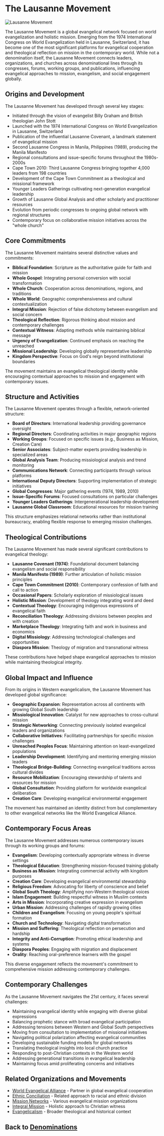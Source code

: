 # The Lausanne Movement

![Lausanne Movement](../../images/lausanne_movement.jpg)

The Lausanne Movement is a global evangelical network focused on world evangelization and holistic mission. Emerging from the 1974 International Congress on World Evangelization held in Lausanne, Switzerland, it has become one of the most significant platforms for evangelical cooperation and theological reflection on mission in the contemporary world. While not a denomination itself, the Lausanne Movement connects leaders, organizations, and churches across denominational lines through its congresses, forums, working groups, and publications, influencing evangelical approaches to mission, evangelism, and social engagement globally.

## Origins and Development

The Lausanne Movement has developed through several key stages:

- Initiated through the vision of evangelist Billy Graham and British theologian John Stott
- Launched with the 1974 International Congress on World Evangelization in Lausanne, Switzerland
- Publication of the influential Lausanne Covenant, a landmark statement of evangelical mission
- Second Lausanne Congress in Manila, Philippines (1989), producing the Manila Manifesto
- Regional consultations and issue-specific forums throughout the 1980s-2000s
- Cape Town 2010: Third Lausanne Congress bringing together 4,000 leaders from 198 countries
- Development of the Cape Town Commitment as a theological and missional framework
- Younger Leaders Gatherings cultivating next-generation evangelical leadership
- Growth of Lausanne Global Analysis and other scholarly and practitioner resources
- Evolution from periodic congresses to ongoing global network with regional structures
- Contemporary focus on collaborative mission initiatives across the "whole church"

## Core Commitments

The Lausanne Movement maintains several distinctive values and commitments:

- **Biblical Foundation**: Scripture as the authoritative guide for faith and mission
- **Whole Gospel**: Integrating personal conversion with social transformation
- **Whole Church**: Cooperation across denominations, regions, and traditions
- **Whole World**: Geographic comprehensiveness and cultural contextualization
- **Integral Mission**: Rejection of false dichotomy between evangelism and social concern
- **Theological Reflection**: Rigorous thinking about mission and contemporary challenges
- **Contextual Witness**: Adapting methods while maintaining biblical message
- **Urgency of Evangelization**: Continued emphasis on reaching the unreached
- **Missional Leadership**: Developing globally representative leadership
- **Kingdom Perspective**: Focus on God's reign beyond institutional boundaries

The movement maintains an evangelical theological identity while encouraging contextual approaches to mission and engagement with contemporary issues.

## Structure and Activities

The Lausanne Movement operates through a flexible, network-oriented structure:

- **Board of Directors**: International leadership providing governance oversight
- **Regional Directors**: Coordinating activities in major geographic regions
- **Working Groups**: Focused on specific issues (e.g., Business as Mission, Creation Care)
- **Senior Associates**: Subject-matter experts providing leadership in specialized areas
- **Global Analysis Team**: Producing missiological analysis and trend monitoring
- **Communications Network**: Connecting participants through various platforms
- **International Deputy Directors**: Supporting implementation of strategic initiatives
- **Global Congresses**: Major gathering events (1974, 1989, 2010)
- **Issue-Specific Forums**: Focused consultations on particular challenges
- **Younger Leaders Gatherings**: Intergenerational leadership development
- **Lausanne Global Classroom**: Educational resources for mission training

This structure emphasizes relational networks rather than institutional bureaucracy, enabling flexible response to emerging mission challenges.

## Theological Contributions

The Lausanne Movement has made several significant contributions to evangelical theology:

- **Lausanne Covenant (1974)**: Foundational document balancing evangelism and social responsibility
- **Manila Manifesto (1989)**: Further articulation of holistic mission principles
- **Cape Town Commitment (2010)**: Contemporary confession of faith and call to action
- **Occasional Papers**: Scholarly exploration of missiological issues
- **Holistic Mission**: Development of theology integrating word and deed
- **Contextual Theology**: Encouraging indigenous expressions of evangelical faith
- **Reconciliation Theology**: Addressing divisions between peoples and with creation
- **Marketplace Theology**: Integrating faith and work in business and economics
- **Digital Missiology**: Addressing technological challenges and opportunities
- **Diaspora Mission**: Theology of migration and transnational witness

These contributions have helped shape evangelical approaches to mission while maintaining theological integrity.

## Global Impact and Influence

From its origins in Western evangelicalism, the Lausanne Movement has developed global significance:

- **Geographic Expansion**: Representation across all continents with growing Global South leadership
- **Missiological Innovation**: Catalyst for new approaches to cross-cultural mission
- **Strategic Networking**: Connecting previously isolated evangelical leaders and organizations
- **Collaborative Initiatives**: Facilitating partnerships for specific mission challenges
- **Unreached Peoples Focus**: Maintaining attention on least-evangelized populations
- **Leadership Development**: Identifying and mentoring emerging mission leaders
- **Theological Bridge-Building**: Connecting evangelical traditions across cultural divides
- **Resource Mobilization**: Encouraging stewardship of talents and resources for mission
- **Global Consultation**: Providing platform for worldwide evangelical deliberation
- **Creation Care**: Developing evangelical environmental engagement

The movement has maintained an identity distinct from but complementary to other evangelical networks like the World Evangelical Alliance.

## Contemporary Focus Areas

The Lausanne Movement addresses numerous contemporary issues through its working groups and forums:

- **Evangelism**: Developing contextually appropriate witness in diverse settings
- **Theological Education**: Strengthening mission-focused training globally
- **Business as Mission**: Integrating commercial activity with kingdom purposes
- **Creation Care**: Developing evangelical environmental stewardship
- **Religious Freedom**: Advocating for liberty of conscience and belief
- **Global South Theology**: Amplifying non-Western theological voices
- **Islam Engagement**: Building respectful witness in Muslim contexts
- **Arts in Mission**: Incorporating creative expression in evangelism
- **Urban Mission**: Addressing challenges of rapidly growing cities
- **Children and Evangelism**: Focusing on young people's spiritual formation
- **Church and Technology**: Navigating digital transformation
- **Mission and Suffering**: Theological reflection on persecution and hardship
- **Integrity and Anti-Corruption**: Promoting ethical leadership and systems
- **Diaspora Peoples**: Engaging with migration and displacement
- **Orality**: Reaching oral-preference learners with the gospel

This diverse engagement reflects the movement's commitment to comprehensive mission addressing contemporary challenges.

## Contemporary Challenges

As the Lausanne Movement navigates the 21st century, it faces several challenges:

- Maintaining evangelical identity while engaging with diverse global expressions
- Balancing prophetic stance with broad evangelical participation
- Addressing tensions between Western and Global South perspectives
- Moving from consultation to implementation of missional initiatives
- Navigating political polarization affecting evangelical communities
- Developing sustainable funding models for global networks
- Translating theological insights into local church practice
- Responding to post-Christian contexts in the Western world
- Addressing generational transitions in evangelical leadership
- Maintaining focus amid proliferating concerns and initiatives

## Related Organizations and Movements

- [World Evangelical Alliance](./world_evangelical_alliance.md) - Partner in global evangelical cooperation
- [Ethnic Conciliation](../practices/reconciliation.md) - Related approach to racial and ethnic division
- [Mission Networks](../practices/evangelism.md) - Various evangelical mission organizations
- [Integral Mission](../practices/social_justice.md) - Holistic approach to Christian witness
- [Evangelicalism](../history/evangelicalism.md) - Broader theological and historical context

## Back to [Denominations](./README.md)

